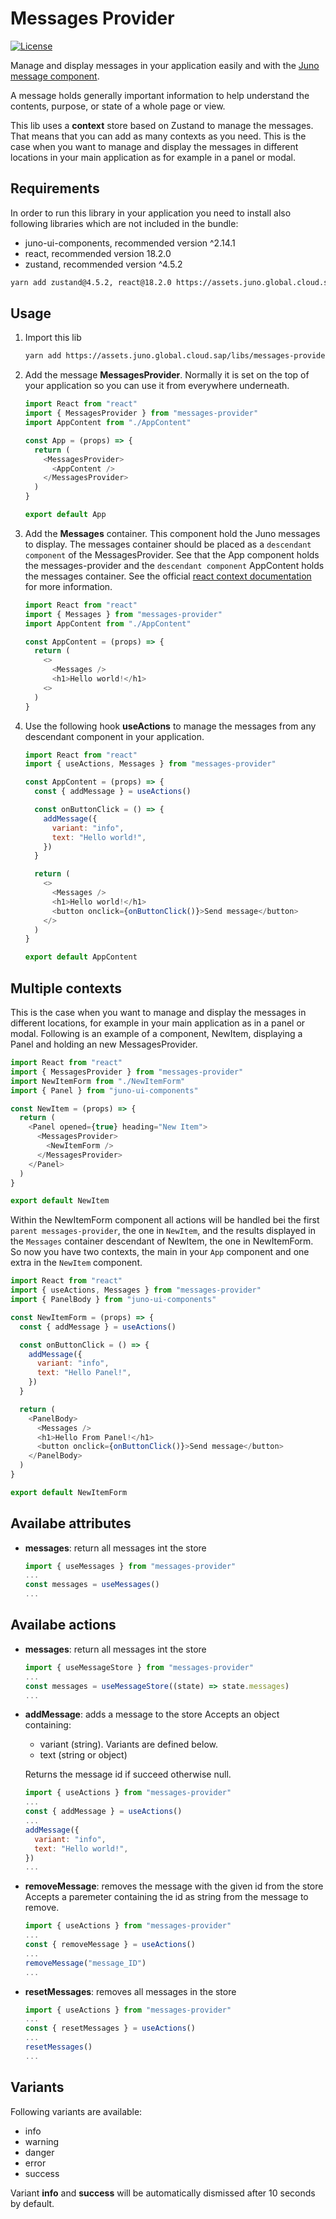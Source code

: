 # Messages Provider

[![License](https://img.shields.io/badge/License-Apache%202.0-blue.svg)](LICENSE)

Manage and display messages in your application easily and with the [Juno message component](https://github.com/cloudoperators/juno/blob/main/libs/juno-ui-components/README.md).

A message holds generally important information to help understand the contents, purpose, or state of a whole page or view.

This lib uses a **context** store based on Zustand to manage the messages. That means that you can add as many contexts as you need. This is the case when you want to manage and display the messages in different locations in your main application as for example in a panel or modal.

## Requirements

In order to run this library in your application you need to install also following libraries which are not included in the bundle:

- juno-ui-components, recommended version ^2.14.1
- react, recommended version 18.2.0
- zustand, recommended version ^4.5.2

```bash
yarn add zustand@4.5.2, react@18.2.0 https://assets.juno.global.cloud.sap/libs/juno-ui-components@2.14.1/package.tgz
```

## Usage

1. Import this lib

   ```bash
   yarn add https://assets.juno.global.cloud.sap/libs/messages-provider@0.1.12/package.tgz
   ```

2. Add the message **MessagesProvider**. Normally it is set on the top of your application so you can use it from everywhere underneath.

   ```javascript
   import React from "react"
   import { MessagesProvider } from "messages-provider"
   import AppContent from "./AppContent"

   const App = (props) => {
     return (
       <MessagesProvider>
         <AppContent />
       </MessagesProvider>
     )
   }

   export default App
   ```

3. Add the **Messages** container. This component hold the Juno messages to display. The messages container should be placed as a `descendant component` of the MessagesProvider. See that the App component holds the messages-provider and the `descendant component` AppContent holds the messages container. See the official [react context documentation](descendants) for more information.

   ```javascript
   import React from "react"
   import { Messages } from "messages-provider"
   import AppContent from "./AppContent"

   const AppContent = (props) => {
     return (
       <>
         <Messages />
         <h1>Hello world!</h1>
       <>
     )
   }
   ```

4. Use the following hook **useActions** to manage the messages from any descendant component in your application.

   ```javascript
   import React from "react"
   import { useActions, Messages } from "messages-provider"

   const AppContent = (props) => {
     const { addMessage } = useActions()

     const onButtonClick = () => {
       addMessage({
         variant: "info",
         text: "Hello world!",
       })
     }

     return (
       <>
         <Messages />
         <h1>Hello world!</h1>
         <button onclick={onButtonClick()}>Send message</button>
       </>
     )
   }

   export default AppContent
   ```

## Multiple contexts

This is the case when you want to manage and display the messages in different locations, for example in your main application as in a panel or modal. Following is an example of a component, NewItem, displaying a Panel and holding an new MessagesProvider.

```javascript
import React from "react"
import { MessagesProvider } from "messages-provider"
import NewItemForm from "./NewItemForm"
import { Panel } from "juno-ui-components"

const NewItem = (props) => {
  return (
    <Panel opened={true} heading="New Item">
      <MessagesProvider>
        <NewItemForm />
      </MessagesProvider>
    </Panel>
  )
}

export default NewItem
```

Within the NewItemForm component all actions will be handled bei the first `parent messages-provider`, the one in `NewItem`, and the results displayed in the `Messages` container descendant of NewItem, the one in NewItemForm. So now you have two contexts, the main in your `App` component and one extra in the `NewItem` component.

```javascript
import React from "react"
import { useActions, Messages } from "messages-provider"
import { PanelBody } from "juno-ui-components"

const NewItemForm = (props) => {
  const { addMessage } = useActions()

  const onButtonClick = () => {
    addMessage({
      variant: "info",
      text: "Hello Panel!",
    })
  }

  return (
    <PanelBody>
      <Messages />
      <h1>Hello From Panel!</h1>
      <button onclick={onButtonClick()}>Send message</button>
    </PanelBody>
  )
}

export default NewItemForm
```

## Availabe attributes

- **messages**: return all messages int the store

  ```javascript
  import { useMessages } from "messages-provider"
  ...
  const messages = useMessages()
  ...
  ```

## Availabe actions

- **messages**: return all messages int the store

  ```javascript
  import { useMessageStore } from "messages-provider"
  ...
  const messages = useMessageStore((state) => state.messages)
  ...
  ```

- **addMessage**: adds a message to the store
  Accepts an object containing:

  - variant (string). Variants are defined below.
  - text (string or object)

  Returns the message id if succeed otherwise null.

  ```javascript
  import { useActions } from "messages-provider"
  ...
  const { addMessage } = useActions()
  ...
  addMessage({
    variant: "info",
    text: "Hello world!",
  })
  ...
  ```

- **removeMessage**: removes the message with the given id from the store
  Accepts a paremeter containing the id as string from the message to remove.

  ```javascript
  import { useActions } from "messages-provider"
  ...
  const { removeMessage } = useActions()
  ...
  removeMessage("message_ID")
  ...
  ```

- **resetMessages**: removes all messages in the store

  ```javascript
  import { useActions } from "messages-provider"
  ...
  const { resetMessages } = useActions()
  ...
  resetMessages()
  ...
  ```

## Variants

Following variants are available:

- info
- warning
- danger
- error
- success

Variant **info** and **success** will be automatically dismissed after 10 seconds by default.
